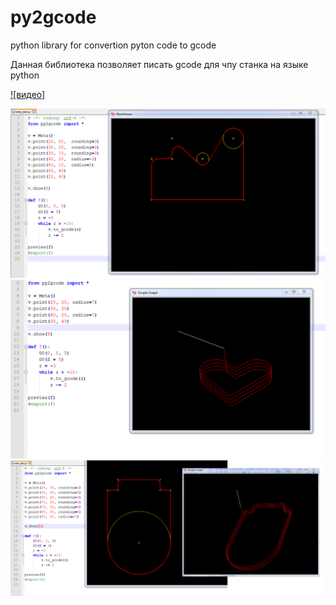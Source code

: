 # py2gcode
python library for convertion pyton code to gcode

Данная библиотека позволяет писать gcode для чпу станка на языке python

[![видео]](https://www.youtube.com/watch?v=TDeVRnZQjcs)

![пример](https://github.com/aaleksander/py2gcode/blob/master/scr_meta_01.PNG)
![пример](https://github.com/aaleksander/py2gcode/blob/master/scr_meta_02.PNG)
![пример](https://github.com/aaleksander/py2gcode/blob/master/scr_meta_03.PNG)
